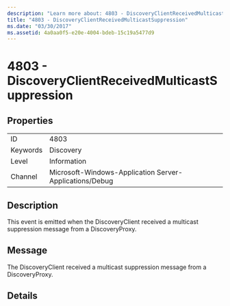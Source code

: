 ```yaml
---
description: "Learn more about: 4803 - DiscoveryClientReceivedMulticastSuppression"
title: "4803 - DiscoveryClientReceivedMulticastSuppression"
ms.date: "03/30/2017"
ms.assetid: 4a0aa0f5-e20e-4004-bdeb-15c19a5477d9
---
```

# 4803 - DiscoveryClientReceivedMulticastSuppression

## Properties  
  
|||  
|-|-|  
|ID|4803|  
|Keywords|Discovery|  
|Level|Information|  
|Channel|Microsoft-Windows-Application Server-Applications/Debug|  
  
## Description  

 This event is emitted when the DiscoveryClient received a multicast suppression message from a DiscoveryProxy.  
  
## Message  

 The DiscoveryClient received a multicast suppression message from a DiscoveryProxy.  
  
## Details
